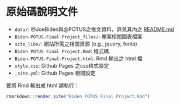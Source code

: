 # 原始碼說明文件
* `data/`: @JoeBiden與@POTUS之推文資料，詳見其內之 [README.md](./data/README.md)
* `Biden-POTUS-Final-Project_files/`: 專案相關圖表檔案
* `site_libs/`: 網站所需之相關資源 (e.g., jquery, fonts)
* `Biden POTUS Final Project.Rmd`: 程式碼
* `Biden-POTUS-Final-Project.html`: Rmd 輸出之 html 檔
* `style.css`: Github Pages 之css格式設定
* `_site.yml`: Github Pages 相關設定 

要將 Rmd 輸出成 html 請執行：

```r
rmarkdown::render_site("Biden POTUS Final Project.Rmd")
```
